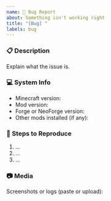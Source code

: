 ```yaml
---
name: 🐞 Bug Report
about: Something isn't working right
title: "[Bug] "
labels: bug
---
```


### 📋 Description
Explain what the issue is.

### 💻 System Info
- Minecraft version:
- Mod version:
- Forge or NeoForge version:
- Other mods installed (if any):

### 🔁 Steps to Reproduce
1. ...
2. ...
3. ...

### 📷 Media
Screenshots or logs (paste or upload):
